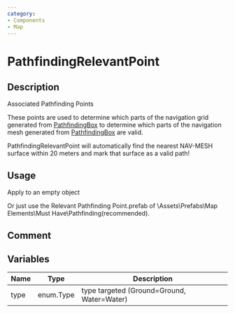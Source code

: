 ```yaml
---
category: 
- Components
- Map
---
```

# PathfindingRelevantPoint
## Description

Associated Pathfinding Points

These points are used to determine which parts of the navigation grid generated from [PathfindingBox](./PathfindingBox.md) to determine which parts of the navigation mesh generated from [PathfindingBox](./PathfindingBox.md.md) are valid.

PathfindingRelevantPoint will automatically find the nearest NAV-MESH surface within 20 meters and mark that surface as a valid path!

## Usage

Apply to an empty object

Or just use the Relevant Pathfinding Point.prefab of \Assets\Prefabs\Map Elements\Must Have\Pathfinding\(recommended).

## Comment

## Variables
| Name | Type | Description |
| ----------- | ----------- | ----------- |
| type | enum.Type | type targeted (Ground=Ground, Water=Water) |